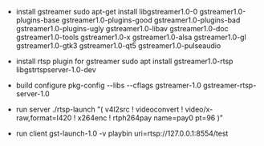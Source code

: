 * install gstreamer
sudo apt-get install libgstreamer1.0-0 gstreamer1.0-plugins-base gstreamer1.0-plugins-good gstreamer1.0-plugins-bad gstreamer1.0-plugins-ugly gstreamer1.0-libav gstreamer1.0-doc gstreamer1.0-tools gstreamer1.0-x gstreamer1.0-alsa gstreamer1.0-gl gstreamer1.0-gtk3 gstreamer1.0-qt5 gstreamer1.0-pulseaudio

* install rtsp plugin for gstreamer
sudo apt install gstreamer1.0-rtsp libgstrtspserver-1.0-dev

* build configure
pkg-config --libs --cflags gstreamer-1.0 gstreamer-rtsp-server-1.0

* run server
./rtsp-launch "( v4l2src ! videoconvert ! video/x-raw,format=I420 ! x264enc ! rtph264pay name=pay0 pt=96 )"

* run client
gst-launch-1.0 -v playbin uri=rtsp://127.0.0.1:8554/test

